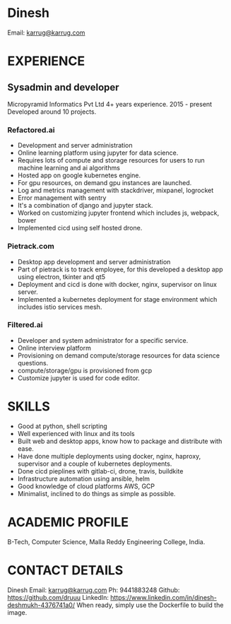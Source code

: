 # Dinesh
Email: karrug@karrug.com
# EXPERIENCE
## Sysadmin and developer

Micropyramid Informatics Pvt Ltd
4+ years experience. 2015 - present
Developed around 10 projects.
### Refactored.ai
- Development and server administration
- Online learning platform using jupyter for data science.
- Requires lots of compute and storage resources for users to run machine learning and ai algorithms
- Hosted app on google kubernetes engine.
- For gpu resources, on demand gpu instances are launched.
- Log and metrics management with stackdriver, mixpanel, logrocket
- Error management with sentry
- It's a combination of django and jupyter stack.
- Worked on customizing jupyter frontend which includes js, webpack, bower
- Implemented cicd using self hosted drone.

### Pietrack.com
- Desktop app development and server administration
- Part of pietrack is to track employee, for this developed a desktop app using electron, tkinter and qt5
- Deployment and cicd is done with docker, nginx, supervisor on linux server.
- Implemented a kubernetes deployment for stage environment which includes istio services mesh.

### Filtered.ai
- Developer and system administrator for a specific service.
- Online interview platform
- Provisioning on demand compute/storage resources for data science questions.
- compute/storage/gpu is provisioned from gcp
- Customize jupyter is used for code editor.

# SKILLS
- Good at python, shell scripting
- Well experienced with linux and its tools
- Built web and desktop apps, know how to package and distribute with ease.
- Have done multiple deployments using docker, nginx, haproxy, supervisor and a couple of kubernetes deployments.
- Done cicd pieplines with gitlab-ci, drone, travis, buildkite
- Infrastructure automation using ansible, helm
- Good knowledge of cloud platforms AWS, GCP
- Minimalist, inclined to do things as simple as possible.

# ACADEMIC PROFILE
B-Tech, Computer Science,
Malla Reddy Engineering College,
India.

# CONTACT DETAILS
Dinesh
Email: karrug@karrug.com
Ph: 9441883248
Github: https://github.com/druuu
LinkedIn: https://www.linkedin.com/in/dinesh-deshmukh-4376741a0/
When ready, simply use the Dockerfile to build the image.
